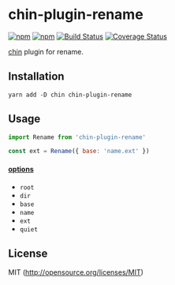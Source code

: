 # chin-plugin-rename

[![npm](https://img.shields.io/npm/v/chin-plugin-rename.svg?longCache=true&style=flat-square)](https://www.npmjs.com/package/chin-plugin-rename)
[![npm](https://img.shields.io/npm/dm/chin-plugin-rename.svg?longCache=true&style=flat-square)](https://www.npmjs.com/package/chin-plugin-rename)
[![Build Status](https://img.shields.io/travis/chinjs/chin-plugin-rename.svg?longCache=true&style=flat-square)](https://travis-ci.org/chinjs/chin-plugin-rename)
[![Coverage Status](https://img.shields.io/codecov/c/github/chinjs/chin-plugin-rename.svg?longCache=true&style=flat-square)](https://codecov.io/github/chinjs/chin-plugin-rename)

[chin](https://github.com/chinjs/chin) plugin for rename.

## Installation
```shell
yarn add -D chin chin-plugin-rename
```

## Usage

```js
import Rename from 'chin-plugin-rename'

const ext = Rename({ base: 'name.ext' })
```
#### [options](https://nodejs.org/api/path.html#path_path_parse_path)
- `root`
- `dir`
- `base`
- `name`
- `ext`
- `quiet`

## License
MIT (http://opensource.org/licenses/MIT)